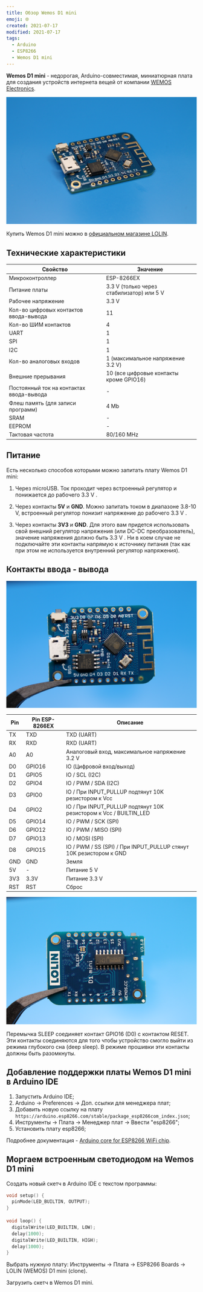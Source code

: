 ```yaml
---
title: Обзор Wemos D1 mini
emoji: 🌐
created: 2021-07-17
modified: 2021-07-17
tags:
  - Arduino
  - ESP8266
  - Wemos D1 mini
---
```


**Wemos D1 mini** - недорогая, Arduino-совместимая, миниатюрная плата для создания устройств интернета вещей от компании [WEMOS Electronics](https://www.wemos.cc/en/latest/d1/d1_mini.html).

![Wemos D1 mini](./overview-wemos-d1-mini/wemos_d1_mini_1.jpg)

Купить Wemos D1 mini можно в [официальном магазине LOLIN](https://lolin.aliexpress.ru/).

## Технические характеристики

| Свойство                                 | Значение                                  |
|------------------------------------------|-------------------------------------------|
| Микроконтроллер                          | ESP-8266EX                                |
| Питание платы                            | 3.3 V (только через стабилизатор) или 5 V |
| Рабочее напряжение                       | 3.3 V                                     |
| Кол-во цифровых контактов ввода-вывода   | 11                                        |
| Кол-во ШИМ контактов                     | 4                                         |
| UART                                     | 1                                         |
| SPI                                      | 1                                         |
| I2C                                      | 1                                         |
| Кол-во аналоговых входов                 | 1 (максимальное напряжение 3.2 V)         |
| Внешние прерывания                       | 10 (все цифровые контакты кроме GPIO16)   |
| Постоянный ток на контактах ввода-вывода | -                                         |
| Флеш память (для записи программ)        | 4 Mb                                      |
| SRAM                                     | -                                         |
| EEPROM                                   | -                                         |
| Тактовая частота                         | 80/160 MHz                                |

## Питание

Есть несколько способов которыми можно запитать плату Wemos D1 mini:

1) Через microUSB. Ток проходит через встроенный регулятор и понижается до рабочего 3.3 V .

2) Через контакты **5V** и **GND**. Можно запитать током в диапазоне 3.8-10 V, встроенный регулятор понизит напряжение до рабочего 3.3 V .

3) Через контакты **3V3** и **GND**. Для этого вам придется использовать свой внешний регулятор напряжения (или DC-DC преобразователь), значение напряжения должно быть 3.3 V . Ни в коем случае не подключайте эти контакты напрямую к источнику питания (так как при этом не используется внутренний регулятор напряжения).

## Контакты ввода - вывода

![Wemos D1 mini](./overview-wemos-d1-mini/wemos_d1_mini_2.jpg)

| Pin | Pin ESP-8266EX | Описание                                                           |
|-----|----------------|--------------------------------------------------------------------|
| TX  | TXD            | TXD (UART)                                                         |
| RX  | RXD            | RXD (UART)                                                         |
| A0  | A0             | Аналоговый вход, максимальное напряжение 3.2 V                     |
| D0  | GPIO16         | IO (Цифровой вход/выход)                                           |
| D1  | GPIO5          | IO / SCL (I2C)                                                     |
| D2  | GPIO4          | IO / PWM / SDA (I2C)                                               |
| D3  | GPIO0          | IO / При INPUT_PULLUP подтянут 10K резистором к Vcc                |
| D4  | GPIO2          | IO / При INPUT_PULLUP подтянут 10K резистором к Vcc / BUILTIN_LED  |
| D5  | GPIO14         | IO / PWM / SCK (SPI)                                               |
| D6  | GPIO12         | IO / PWM / MISO (SPI)                                              |
| D7  | GPIO13         | IO / MOSI (SPI)                                                    |
| D8  | GPIO15         | IO / PWM / SS (SPI) / При INPUT_PULLUP стянут 10K резистором к GND |
| GND | GND            | Земля                                                              |
| 5V  | -              | Питание 5 V                                                        |
| 3V3 | 3.3V           | Питание 3.3 V                                                      |
| RST | RST            | Сброс                                                              |

![Wemos D1 mini](./overview-wemos-d1-mini/wemos_d1_mini_3.jpg)

Перемычка SLEEP соединяет контакт GPIO16 (D0) с контактом RESET. Эти контакты соединяются для того чтобы устройство смогло выйти из режима глубокого сна (deep sleep). В режиме прошивки эти контакты должны быть разомкнуты.

## Добавление поддержки платы Wemos D1 mini в Arduino IDE

1. Запустить Arduino IDE;
2. Arduino -> Preferences -> Доп. ссылки для менеджера плат;
3. Добавить новую ссылку на плату `https://arduino.esp8266.com/stable/package_esp8266com_index.json`;
4. Инструменты -> Плата -> Менеджер плат -> Ввести "esp8266";
5. Установить плату esp8266;

Подробнее документация - [Arduino core for ESP8266 WiFi chip](https://github.com/esp8266/Arduino).

## Моргаем встроенным светодиодом на Wemos D1 mini

Создать новый скетч в Arduino IDE с текстом программы:

```cpp
void setup() {
  pinMode(LED_BUILTIN, OUTPUT);
}

void loop() {
  digitalWrite(LED_BUILTIN, LOW);
  delay(1000);
  digitalWrite(LED_BUILTIN, HIGH);
  delay(1000);
}
```

Выбрать нужную плату: Инструменты -> Плата -> ESP8266 Boards -> LOLIN (WEMOS) D1 mini (clone).

Загрузить скетч в Wemos D1 mini.